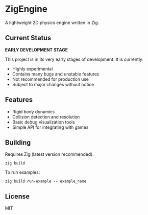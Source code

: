 # ZigEngine

A lightweight 2D physics engine written in Zig.

## Current Status

**EARLY DEVELOPMENT STAGE**

This project is in its very early stages of development. It is currently:
- Highly experimental
- Contains many bugs and unstable features
- Not recommended for production use
- Subject to major changes without notice

## Features

- Rigid body dynamics
- Collision detection and resolution
- Basic debug visualization tools
- Simple API for integrating with games

## Building

Requires Zig (latest version recommended).

```
zig build
```

To run examples:

```
zig build run-example -- example_name
```

## License

MIT 